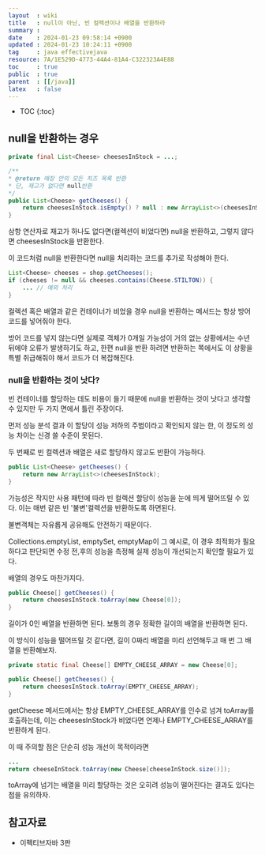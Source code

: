 ```yaml
---
layout  : wiki
title   : null이 아닌, 빈 컬렉션이나 배열을 반환하라 
summary : 
date    : 2024-01-23 09:58:14 +0900
updated : 2024-01-23 10:24:11 +0900
tag     : java effectivejava
resource: 7A/1E529D-4773-44A4-81A4-C322323A4E88
toc     : true
public  : true
parent  : [[/java]]
latex   : false
---
```

* TOC
{:toc}

## null을 반환하는 경우

```java
private final List<Cheese> cheesesInStock = ...;

/**
* @return 매장 안의 모든 치즈 목록 반환
* 단, 재고가 없다면 null반환
*/
public List<Cheese> getCheeses() {
    return cheesesInStock.isEmpty() ? null : new ArrayList<>(cheesesInStock);
}
```

삼항 연산자로 재고가 하나도 없다면(컬렉션이 비었다면) null을 반환하고, 그렇지 않다면 cheesesInStock을 반환한다. 

이 코드처럼 null을 반환한다면 null을 처리하는 코드를 추가로 작성해야 한다.

```java
List<Cheese> cheeses = shop.getCheeses();
if (cheeses != null && cheeses.contains(Cheese.STILTON)) {
    ... // 예외 처리
}
```

컬렉션 혹은 배열과 같은 컨테이너가 비었을 경우 null을 반환하는 메서드는 항상 방어 코드를 넣어줘야 한다.

방어 코드를 넣지 않는다면 실제로 객체가 0개일 가능성이 거의 없는 상황에서는 수년 뒤에야 오류가 발생하기도 하고, 한편 null을 반환 하려면 반환하는 쪽에서도 이 상황을 특별 취급해줘야 해서 코드가 더 복잡해진다.

### null을 반환하는 것이 낫다?

빈 컨테이너를 할당하는 데도 비용이 들기 때문에 null을 반환하는 것이 낫다고 생각할 수 있지만 두 가지 면에서 틀린 주장이다.

먼저 성능 분석 결과 이 할당이 성능 저하의 주범이라고 확인되지 않는 한, 이 정도의 성능 차이는 신경 쓸 수준이 못된다.

두 번째로 빈 컬렉션과 배열은 새로 할당하지 않고도 반환이 가능하다. 

```java
public List<Cheese> getCheeses() {
    return new ArrayList<>(cheesesInStock);
}
```

가능성은 작지만 사용 패턴에 따라 빈 컬렉션 할당이 성능을 눈에 띄게 떨어뜨릴 수 있다. 이는 매번 같은 빈 '불변'컬렉션을 반환하도록 하면된다.

불변객체는 자유롭게 공유해도 안전하기 때문이다.

Collections.emptyList, emptySet, emptyMap이 그 예시로, 이 경우 최적화가 필요하다고 판단되면 수정 전,후의 성능을 측정해 실제 성능이 개선되는지 확인할 필요가 있다.

배열의 경우도 마찬가지다.

```java
public Cheese[] getCheeses() {
    return cheesesInStock.toArray(new Cheese[0]);
}
```

길이가 0인 배열을 반환하면 된다. 보통의 경우 정확한 길이의 배열을 반환하면 된다.

이 방식이 성능을 떨어뜨릴 것 같다면, 길이 0짜리 배열을 미리 선언해두고 매 번 그 배열을 반환해보자. 

```java
private static final Cheese[] EMPTY_CHEESE_ARRAY = new Cheese[0];

public Cheese[] getCheeses() {
    return cheesesInStock.toArray(EMPTY_CHEESE_ARRAY);
}
```

getCheese 메서드에서는 항상 EMPTY_CHEESE_ARRAY를 인수로 넘겨 toArray를 호출하는데, 이는 cheesesInStock가 비었다면 언제나 EMPTY_CHEESE_ARRAY를 반환하게 된다. 

이 때 주의할 점은 단순히 성능 개선이 목적이라면 

```java
...
return cheeseInStock.toArray(new Cheese[cheeseInStock.size()]);
```

toArray에 넘기는 배열을 미리 할당하는 것은 오히려 성능이 떨어진다는 결과도 있다는 점을 유의하자.

## 참고자료

- 이펙티브자바 3판
 
